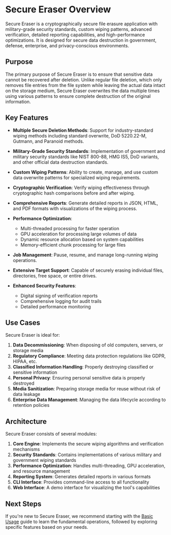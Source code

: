 # Secure Eraser Overview

Secure Eraser is a cryptographically secure file erasure application with military-grade security standards, custom wiping patterns, advanced verification, detailed reporting capabilities, and high-performance optimizations. It is designed for secure data destruction in government, defense, enterprise, and privacy-conscious environments.

## Purpose

The primary purpose of Secure Eraser is to ensure that sensitive data cannot be recovered after deletion. Unlike regular file deletion, which only removes file entries from the file system while leaving the actual data intact on the storage medium, Secure Eraser overwrites the data multiple times using various patterns to ensure complete destruction of the original information.

## Key Features

- **Multiple Secure Deletion Methods**: Support for industry-standard wiping methods including standard overwrite, DoD 5220.22-M, Gutmann, and Paranoid methods.

- **Military-Grade Security Standards**: Implementation of government and military security standards like NIST 800-88, HMG IS5, DoD variants, and other official data destruction standards.

- **Custom Wiping Patterns**: Ability to create, manage, and use custom data overwrite patterns for specialized wiping requirements.

- **Cryptographic Verification**: Verify wiping effectiveness through cryptographic hash comparisons before and after wiping.

- **Comprehensive Reports**: Generate detailed reports in JSON, HTML, and PDF formats with visualizations of the wiping process.

- **Performance Optimization**:
  - Multi-threaded processing for faster operation
  - GPU acceleration for processing large volumes of data
  - Dynamic resource allocation based on system capabilities
  - Memory-efficient chunk processing for large files

- **Job Management**: Pause, resume, and manage long-running wiping operations.

- **Extensive Target Support**: Capable of securely erasing individual files, directories, free space, or entire drives.

- **Enhanced Security Features**:
  - Digital signing of verification reports
  - Comprehensive logging for audit trails
  - Detailed performance monitoring

## Use Cases

Secure Eraser is ideal for:

1. **Data Decommissioning**: When disposing of old computers, servers, or storage media
2. **Regulatory Compliance**: Meeting data protection regulations like GDPR, HIPAA, etc.
3. **Classified Information Handling**: Properly destroying classified or sensitive information
4. **Personal Privacy**: Ensuring personal sensitive data is properly destroyed
5. **Media Sanitization**: Preparing storage media for reuse without risk of data leakage
6. **Enterprise Data Management**: Managing the data lifecycle according to retention policies

## Architecture

Secure Eraser consists of several modules:

1. **Core Engine**: Implements the secure wiping algorithms and verification mechanisms
2. **Security Standards**: Contains implementations of various military and government wiping standards
3. **Performance Optimization**: Handles multi-threading, GPU acceleration, and resource management
4. **Reporting System**: Generates detailed reports in various formats
5. **CLI Interface**: Provides command-line access to all functionality
6. **Web Interface**: A demo interface for visualizing the tool's capabilities

## Next Steps

If you're new to Secure Eraser, we recommend starting with the [Basic Usage](basic_usage.md) guide to learn the fundamental operations, followed by exploring specific features based on your needs.